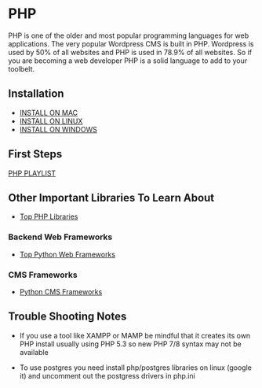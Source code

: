 # PHP

PHP is one of the older and most popular programming languages for web applications. The very popular Wordpress CMS is built in PHP. Wordpress is used by 50% of all websites and PHP is used in 78.9% of all websites. So if you are becoming a web developer PHP is a solid language to add to your toolbelt.

## Installation

- [INSTALL ON MAC](https://www.php.net/manual/en/install.macosx.php)
- [INSTALL ON LINUX](https://linuxize.com/post/how-to-install-php-on-ubuntu-20-04/)
- [INSTALL ON WINDOWS](https://www.php.net/manual/en/install.windows.php)

## First Steps

[PHP PLAYLIST](https://www.youtube.com/watch?v=scsmssXd47U&list=PLY6oTPmKnKbbLnwRkrCDhOl94iaibHwBJ)

## Other Important Libraries To Learn About

- [Top PHP Libraries](https://www.cloudways.com/blog/php-libraries/)


### Backend Web Frameworks

- [Top Python Web Frameworks](https://raygun.com/blog/top-php-frameworks/)

### CMS Frameworks

- [Python CMS Frameworks](https://www.cloudways.com/blog/best-php-cms/)

## Trouble Shooting Notes

- If you use a tool like XAMPP or MAMP be mindful that it creates its own PHP install usually using PHP 5.3 so new PHP 7/8 syntax may not be available

- To use postgres you need install php/postgres libraries on linux (google it) and uncomment out the postgress drivers in php.ini